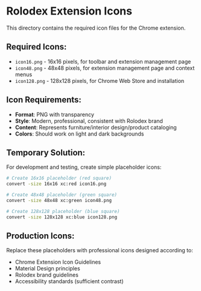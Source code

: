 # Rolodex Extension Icons

This directory contains the required icon files for the Chrome extension.

## Required Icons:
- `icon16.png` - 16x16 pixels, for toolbar and extension management page
- `icon48.png` - 48x48 pixels, for extension management page and context menus  
- `icon128.png` - 128x128 pixels, for Chrome Web Store and installation

## Icon Requirements:
- **Format**: PNG with transparency
- **Style**: Modern, professional, consistent with Rolodex brand
- **Content**: Represents furniture/interior design/product cataloging
- **Colors**: Should work on light and dark backgrounds

## Temporary Solution:
For development and testing, create simple placeholder icons:

```bash
# Create 16x16 placeholder (red square)
convert -size 16x16 xc:red icon16.png

# Create 48x48 placeholder (green square)  
convert -size 48x48 xc:green icon48.png

# Create 128x128 placeholder (blue square)
convert -size 128x128 xc:blue icon128.png
```

## Production Icons:
Replace these placeholders with professional icons designed according to:
- Chrome Extension Icon Guidelines
- Material Design principles
- Rolodex brand guidelines
- Accessibility standards (sufficient contrast)